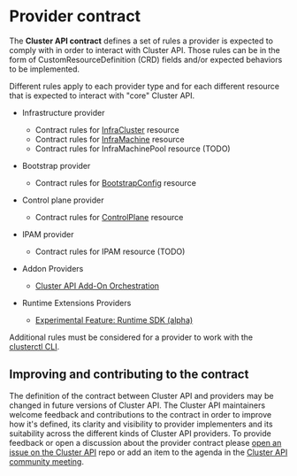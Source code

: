 # Provider contract

The __Cluster API contract__ defines a set of rules a provider is expected to comply with in order to interact with Cluster API.
Those rules can be in the form of CustomResourceDefinition (CRD) fields and/or expected behaviors to be implemented.

Different rules apply to each provider type and for each different resource that is expected to interact with "core" Cluster API.

- Infrastructure provider
  - Contract rules for [InfraCluster](infra-cluster.md) resource
  - Contract rules for [InfraMachine](infra-machine.md) resource
  - Contract rules for InfraMachinePool resource (TODO)
  
- Bootstrap provider
  - Contract rules for [BootstrapConfig](bootstrap-config.md) resource

- Control plane provider
  - Contract rules for [ControlPlane](control-plane.md) resource

- IPAM provider
  - Contract rules for IPAM resource (TODO)
  
- Addon Providers
  - [Cluster API Add-On Orchestration](https://github.com/kubernetes-sigs/cluster-api/blob/main/docs/proposals/20220712-cluster-api-addon-orchestration.md)

- Runtime Extensions Providers
  - [Experimental Feature: Runtime SDK (alpha)](https://cluster-api.sigs.k8s.io/tasks/experimental-features/runtime-sdk/)
  
Additional rules must be considered for a provider to work with the [clusterctl CLI](clusterctl.md).

## Improving and contributing to the contract

The definition of the contract between Cluster API and providers may be changed in future versions of Cluster API. 
The Cluster API maintainers welcome feedback and contributions to the contract in order to improve how it's defined, 
its clarity and visibility to provider implementers and its suitability across the different kinds of Cluster API providers. 
To provide feedback or open a discussion about the provider contract please [open an issue on the Cluster API](https://github.com/kubernetes-sigs/cluster-api/issues/new?assignees=&labels=&template=feature_request.md) 
repo or add an item to the agenda in the [Cluster API community meeting](https://git.k8s.io/community/sig-cluster-lifecycle/README.md#cluster-api).
